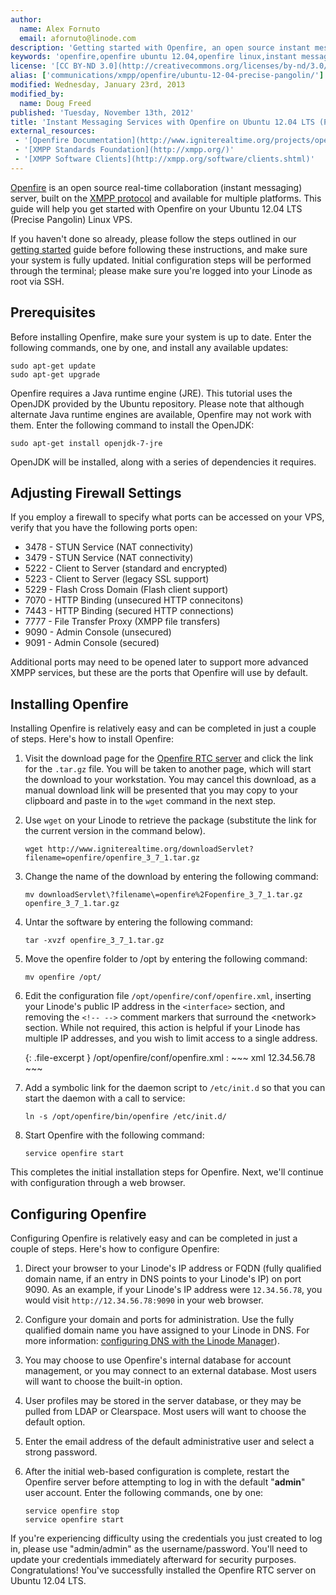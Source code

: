```yaml
---
author:
  name: Alex Fornuto
  email: afornuto@linode.com
description: 'Getting started with Openfire, an open source instant messaging server built on the XMPP/Jabber protocol for Ubuntu 12.04 LTS (Precise Pangolin).'
keywords: 'openfire,openfire ubuntu 12.04,openfire linux,instant messaging,real-time messaging,xmpp server,collaboration software,chat software,linux jabber server'
license: '[CC BY-ND 3.0](http://creativecommons.org/licenses/by-nd/3.0/us/)'
alias: ['communications/xmpp/openfire/ubuntu-12-04-precise-pangolin/']
modified: Wednesday, January 23rd, 2013
modified_by:
  name: Doug Freed
published: 'Tuesday, November 13th, 2012'
title: 'Instant Messaging Services with Openfire on Ubuntu 12.04 LTS (Precise Pangolin)'
external_resources:
 - '[Openfire Documentation](http://www.igniterealtime.org/projects/openfire/documentation.jsp)'
 - '[XMPP Standards Foundation](http://xmpp.org/)'
 - '[XMPP Software Clients](http://xmpp.org/software/clients.shtml)'
---
```


[Openfire](http://www.igniterealtime.org/projects/openfire/) is an open source real-time collaboration (instant messaging) server, built on the [XMPP protocol](http://en.wikipedia.org/wiki/Extensible_Messaging_and_Presence_Protocol) and available for multiple platforms. This guide will help you get started with Openfire on your Ubuntu 12.04 LTS (Precise Pangolin) Linux VPS.

If you haven't done so already, please follow the steps outlined in our [getting started](/docs/getting-started/) guide before following these instructions, and make sure your system is fully updated. Initial configuration steps will be performed through the terminal; please make sure you're logged into your Linode as root via SSH.

## Prerequisites

Before installing Openfire, make sure your system is up to date. Enter the following commands, one by one, and install any available updates:

    sudo apt-get update
    sudo apt-get upgrade

Openfire requires a Java runtime engine (JRE). This tutorial uses the OpenJDK provided by the Ubuntu repository. Please note that although alternate Java runtime engines are available, Openfire may not work with them. Enter the following command to install the OpenJDK:

    sudo apt-get install openjdk-7-jre

OpenJDK will be installed, along with a series of dependencies it requires.

## Adjusting Firewall Settings

If you employ a firewall to specify what ports can be accessed on your VPS, verify that you have the following ports open:

-   3478 - STUN Service (NAT connectivity)
-   3479 - STUN Service (NAT connectivity)
-   5222 - Client to Server (standard and encrypted)
-   5223 - Client to Server (legacy SSL support)
-   5229 - Flash Cross Domain (Flash client support)
-   7070 - HTTP Binding (unsecured HTTP connecitons)
-   7443 - HTTP Binding (secured HTTP connections)
-   7777 - File Transfer Proxy (XMPP file transfers)
-   9090 - Admin Console (unsecured)
-   9091 - Admin Console (secured)

Additional ports may need to be opened later to support more advanced XMPP services, but these are the ports that Openfire will use by default.

## Installing Openfire

Installing Openfire is relatively easy and can be completed in just a couple of steps. Here's how to install Openfire:

1.  Visit the download page for the [Openfire RTC server](http://www.igniterealtime.org/downloads/index.jsp#openfire) and click the link for the `.tar.gz` file. You will be taken to another page, which will start the download to your workstation. You may cancel this download, as a manual download link will be presented that you may copy to your clipboard and paste in to the `wget` command in the next step.
2.  Use `wget` on your Linode to retrieve the package (substitute the link for the current version in the command below).

        wget http://www.igniterealtime.org/downloadServlet?filename=openfire/openfire_3_7_1.tar.gz

3.  Change the name of the download by entering the following command:

        mv downloadServlet\?filename\=openfire%2Fopenfire_3_7_1.tar.gz openfire_3_7_1.tar.gz

4.  Untar the software by entering the following command:

        tar -xvzf openfire_3_7_1.tar.gz

5.  Move the openfire folder to /opt by entering the following command:

        mv openfire /opt/

6.  Edit the configuration file `/opt/openfire/conf/openfire.xml`, inserting your Linode's public IP address in the `<interface>` section, and removing the `<!-- -->` comment markers that surround the \<network\> section. While not required, this action is helpful if your Linode has multiple IP addresses, and you wish to limit access to a single address.

    {: .file-excerpt }
    /opt/openfire/conf/openfire.xml
    :   ~~~ xml
        <interface>12.34.56.78</interface>
        ~~~

7.  Add a symbolic link for the daemon script to `/etc/init.d` so that you can start the daemon with a call to service:

        ln -s /opt/openfire/bin/openfire /etc/init.d/

8.  Start Openfire with the following command:

        service openfire start

This completes the initial installation steps for Openfire. Next, we'll continue with configuration through a web browser.

## Configuring Openfire

Configuring Openfire is relatively easy and can be completed in just a couple of steps. Here's how to configure Openfire:

1.  Direct your browser to your Linode's IP address or FQDN (fully qualified domain name, if an entry in DNS points to your Linode's IP) on port 9090. As an example, if your Linode's IP address were `12.34.56.78`, you would visit `http://12.34.56.78:9090` in your web browser.

2.  Configure your domain and ports for administration. Use the fully qualified domain name you have assigned to your Linode in DNS. For more information: [configuring DNS with the Linode Manager](/docs/dns-guides/configuring-dns-with-the-linode-manager)).

3.  You may choose to use Openfire's internal database for account management, or you may connect to an external database. Most users will want to choose the built-in option.

4.  User profiles may be stored in the server database, or they may be pulled from LDAP or Clearspace. Most users will want to choose the default option.

5.  Enter the email address of the default administrative user and select a strong password.

6.  After the initial web-based configuration is complete, restart the Openfire server before attempting to log in with the default "**admin**" user account. Enter the following commands, one by one:

        service openfire stop
        service openfire start

If you're experiencing difficulty using the credentials you just created to log in, please use "admin/admin" as the username/password. You'll need to update your credentials immediately afterward for security purposes. Congratulations! You've successfully installed the Openfire RTC server on Ubuntu 12.04 LTS.